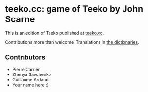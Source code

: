 # teeko.cc: game of Teeko by John Scarne

This is an edition of Teeko published at [teeko.cc](https://teeko.cc).

Contributions more than welcome. Translations in [the dictionaries](ui/src/translations.json).

## Contributors
- Pierre Carrier
- Zhenya Savchenko
- Guillaume Ardaud
- Your name here :)
